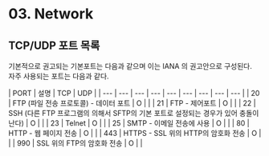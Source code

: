 # 03. Network

## TCP/UDP 포트 목록

기본적으로 권고되는 기본포트는 다음과 같으며 이는 IANA 의 권고안으로 구성된다.  
자주 사용되는 포트는 다음과 같다.

| PORT | 설명 | TCP | UDP |
| --- | --- | --- | --- | --- | --- | --- | --- | --- |
| 20 | FTP \(파일 전송 프로토콜\) - 데이터 포트 | O |  |
| 21 | FTP - 제어포트 | O |  |
| 22 | SSH \(다른 FTP 프로그램의 의해서 SFTP의 기본 포트로 설정되는 경우가 있어 충돌이 난다\) | O |  |
| 23 | Telnet  | O |  |
| 25 | SMTP - 이메일 전송에 사용 | O |  |
| 80 | HTTP - 웹 페이지 전송 | O |  |
| 443 | HTTPS - SSL 위의 HTTP의 암호화 전송 | O |  |
| 990 | SSL 위의 FTP의 암호화 전송 | O |  |



